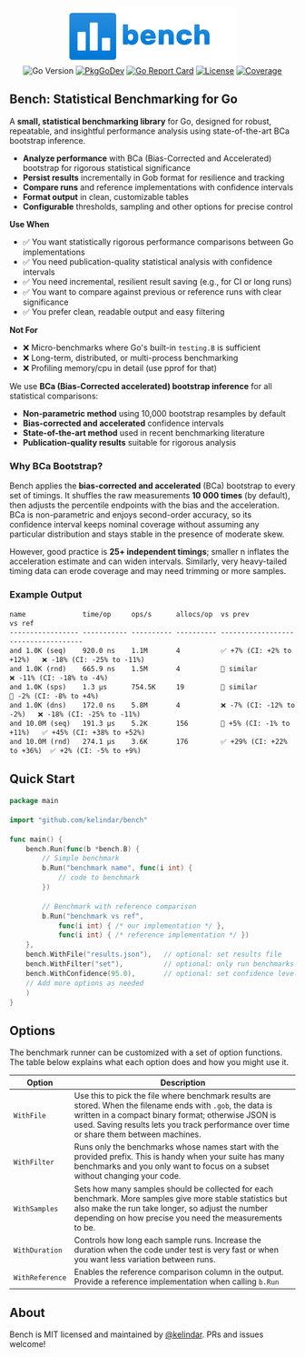 <p align="center">
<img width="300" height="100" src=".github/logo.png" border="0" alt="kelindar/bench">
<br>
<img src="https://img.shields.io/github/go-mod/go-version/kelindar/bench" alt="Go Version">
<a href="https://pkg.go.dev/github.com/kelindar/bench"><img src="https://pkg.go.dev/badge/github.com/kelindar/bench" alt="PkgGoDev"></a>
<a href="https://goreportcard.com/report/github.com/kelindar/bench"><img src="https://goreportcard.com/badge/github.com/kelindar/bench" alt="Go Report Card"></a>
<a href="https://opensource.org/licenses/MIT"><img src="https://img.shields.io/badge/License-MIT-blue.svg" alt="License"></a>
<a href="https://coveralls.io/github/kelindar/bench"><img src="https://coveralls.io/repos/github/kelindar/bench/badge.svg" alt="Coverage"></a>
</p>

## Bench: Statistical Benchmarking for Go

A **small, statistical benchmarking library** for Go, designed for robust, repeatable, and insightful performance analysis using state-of-the-art BCa bootstrap inference. 

- **Analyze performance** with BCa (Bias-Corrected and Accelerated) bootstrap for rigorous statistical significance
- **Persist results** incrementally in Gob format for resilience and tracking
- **Compare runs** and reference implementations with confidence intervals
- **Format output** in clean, customizable tables
- **Configurable** thresholds, sampling and other options for precise control


**Use When**

* ✅ You want statistically rigorous performance comparisons between Go implementations
* ✅ You need publication-quality statistical analysis with confidence intervals
* ✅ You need incremental, resilient result saving (e.g., for CI or long runs)
* ✅ You want to compare against previous or reference runs with clear significance
* ✅ You prefer clean, readable output and easy filtering

**Not For**

* ❌ Micro-benchmarks where Go's built-in `testing.B` is sufficient
* ❌ Long-term, distributed, or multi-process benchmarking
* ❌ Profiling memory/cpu in detail (use pprof for that)


We use **BCa (Bias-Corrected accelerated) bootstrap inference** for all statistical comparisons:

- **Non-parametric method** using 10,000 bootstrap resamples by default
- **Bias-corrected and accelerated** confidence intervals
- **State-of-the-art method** used in recent benchmarking literature
- **Publication-quality results** suitable for rigorous analysis

### Why BCa Bootstrap?

Bench applies the **bias-corrected and accelerated** (BCa) bootstrap to every set of timings. It shuffles the raw measurements **10 000 times** (by default), then adjusts the percentile endpoints with the bias and the acceleration. BCa is non-parametric and enjoys second-order accuracy, so its confidence interval keeps nominal coverage without assuming any particular distribution and stays stable in the presence of moderate skew. 

However, good practice is **25+ independent timings**; smaller n inflates the acceleration estimate and can widen intervals. Similarly, very heavy-tailed timing data can erode coverage and may need trimming or more samples.

### Example Output

```
name              time/op     ops/s      allocs/op  vs prev            vs ref
----------------- ----------- ---------- ---------- ------------------ ------------------
and 1.0K (seq)    920.0 ns    1.1M       4          ✅ +7% (CI: +2% to +12%)   ❌ -18% (CI: -25% to -11%)
and 1.0K (rnd)    665.9 ns    1.5M       4          🟰 similar         ❌ -11% (CI: -18% to -4%)
and 1.0K (sps)    1.3 µs      754.5K     19         🟰 similar         🟰 -2% (CI: -8% to +4%)
and 1.0K (dns)    172.0 ns    5.8M       4          ❌ -7% (CI: -12% to -2%)   ❌ -18% (CI: -25% to -11%)
and 10.0M (seq)   191.3 µs    5.2K       156        🟰 +5% (CI: -1% to +11%)   ✅ +45% (CI: +38% to +52%)
and 10.0M (rnd)   274.1 µs    3.6K       176        ✅ +29% (CI: +22% to +36%)  ✅ +2% (CI: -5% to +9%)
```

## Quick Start

```go
package main

import "github.com/kelindar/bench"

func main() {
    bench.Run(func(b *bench.B) {
        // Simple benchmark
        b.Run("benchmark name", func(i int) {
            // code to benchmark
        })

        // Benchmark with reference comparison
        b.Run("benchmark vs ref",
            func(i int) { /* our implementation */ },
            func(i int) { /* reference implementation */ })
    },
    bench.WithFile("results.json"),   // optional: set results file
    bench.WithFilter("set"),          // optional: only run benchmarks starting with "set"
    bench.WithConfidence(95.0),       // optional: set confidence level (default 99.9%)
    // Add more options as needed
    )
}
```

## Options

The benchmark runner can be customized with a set of option functions. The table below explains what each option does and how you might use it.

| Option | Description |
|--------|-------------|
| `WithFile` | Use this to pick the file where benchmark results are stored. When the filename ends with `.gob`, the data is written in a compact binary format; otherwise JSON is used. Saving results lets you track performance over time or share them between machines. |
| `WithFilter` | Runs only the benchmarks whose names start with the provided prefix. This is handy when your suite has many benchmarks and you only want to focus on a subset without changing your code. |
| `WithSamples` | Sets how many samples should be collected for each benchmark. More samples give more stable statistics but also make the run take longer, so adjust the number depending on how precise you need the measurements to be. |
| `WithDuration` | Controls how long each sample runs. Increase the duration when the code under test is very fast or when you want less variation between runs. |
| `WithReference` | Enables the reference comparison column in the output. Provide a reference implementation when calling `b.Run`



## About

Bench is MIT licensed and maintained by [@kelindar](https://github.com/kelindar). PRs and issues welcome! 
